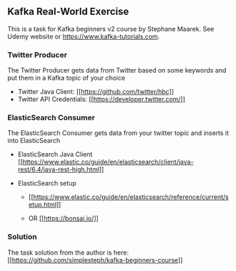 ## Kafka Real-World Exercise ##

This is a task for Kafka beginners v2 course by Stephane Maarek. 
See Udemy website or https://www.kafka-tutorials.com.

<!-- Here are some pointers for some exercises: -->

### Twitter Producer ###

The Twitter Producer gets data from Twitter based on some keywords and put them 
in a Kafka topic of your choice

* Twitter Java Client: [[https://github.com/twitter/hbc]]
* Twitter API&nbsp;Credentials: [[https://developer.twitter.com/]]


### ElasticSearch Consumer ###

The ElasticSearch Consumer gets data from your twitter topic and inserts it into ElasticSearch

* ElasticSearch Java Client [[https://www.elastic.co/guide/en/elasticsearch/client/java-rest/6.4/java-rest-high.html]]

* ElasticSearch setup
 
    * [[https://www.elastic.co/guide/en/elasticsearch/reference/current/setup.html]]

    * OR [[https://bonsai.io/]]


### Solution ###

The task solution from the author is here: [[https://github.com/simplesteph/kafka-beginners-course]]
